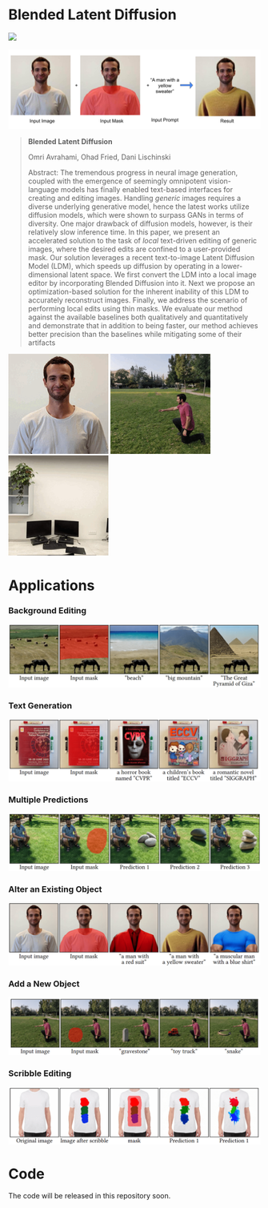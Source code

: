 # Blended Latent Diffusion
<a href="https://arxiv.org/abs/2206.02779"><img src="https://img.shields.io/badge/arXiv-2206.02779-b31b1b.svg" height=22.5></a>

<img src="docs/teaser.png" />

> **Blended Latent Diffusion**
>
> Omri Avrahami, Ohad Fried, Dani Lischinski
>
> Abstract: The tremendous progress in neural image generation, coupled with the emergence of seemingly omnipotent vision-language models has finally enabled text-based interfaces for creating and editing images. Handling *generic* images requires a diverse underlying generative model, hence the latest works utilize diffusion models, which were shown to surpass GANs in terms of diversity. One major drawback of diffusion models, however, is their relatively slow inference time. In this paper, we present an accelerated solution to the task of *local* text-driven editing of generic images, where the desired edits are confined to a user-provided mask. Our solution leverages a recent text-to-image Latent Diffusion Model (LDM), which speeds up diffusion by operating in a lower-dimensional latent space. We first convert the LDM into a local image editor by incorporating Blended Diffusion into it. Next we propose an optimization-based solution for the inherent inability of this LDM to accurately reconstruct images. Finally, we address the scenario of performing local edits using thin masks. We evaluate our method against the available baselines both qualitatively and quantitatively and demonstrate that in addition to being faster, our method achieves better precision than the baselines while mitigating some of their artifacts

<div>
  <img src="docs/object_editing.gif" width="200px"/>
  <img src="docs/new_object.gif" width="200px"/>
  <img src="docs/graffiti.gif" width="200px"/>
</div>

# Applications

### Background Editing
<img src="docs/applications/background_edit.png" />

### Text Generation
<img src="docs/applications/text.png" />

### Multiple Predictions
<img src="docs/applications/multiple_predictions.png" />

### Alter an Existing Object
<img src="docs/applications/object_edit.png" />

### Add a New Object
<img src="docs/applications/new_object.png" />

### Scribble Editing
<img src="docs/applications/scribble_edit.png" />

# Code
The code will be released in this repository soon.